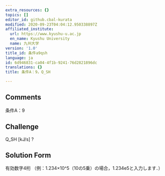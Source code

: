 ```yaml
---
extra_resources: {}
topics: []
editor_id: github.cbal-kurata
modified: 2020-09-23T04:04:12.950338897Z
affiliated_institute:
  url: https://www.kyushu-u.ac.jp
  en_name: Kyushu University
  name: 九州大学
version: '1.0'
title_id: 条件a9qsh
language: ja
id: 6d946831-ca04-4f1b-9241-76d2821896dc
translations: {}
title: 条件A：9，Q_SH

---
```


## Comments
条件A：9

## Challenge
Q_SH [kJ/s] ?

## Solution Form
有効数字4桁
（例：1.234×10^5（10の5乗）の場合，1.234e5と入力します．）




